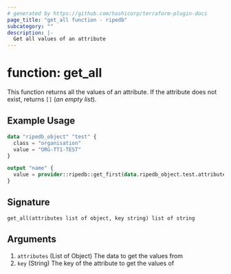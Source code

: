 ```yaml
---
# generated by https://github.com/hashicorp/terraform-plugin-docs
page_title: "get_all function - ripedb"
subcategory: ""
description: |-
  Get all values of an attribute
---
```


# function: get_all

This function returns all the values of an attribute. 
If the attribute does not exist, returns `[]` (*an empty list*).

## Example Usage

```terraform
data "ripedb_object" "test" {
  class = "organisation"
  value = "ORG-TT1-TEST"
}

output "name" {
  value = provider::ripedb::get_first(data.ripedb_object.test.attributes, "org-name")
}
```

## Signature

<!-- signature generated by tfplugindocs -->
```text
get_all(attributes list of object, key string) list of string
```

## Arguments

<!-- arguments generated by tfplugindocs -->
1. `attributes` (List of Object) The data to get the values from
1. `key` (String) The key of the attribute to get the values of
